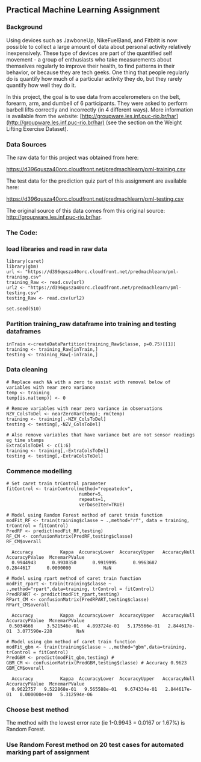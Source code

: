 ## Practical Machine Learning Assignment

### Background
Using devices such as JawboneUp, NikeFuelBand, and Fitbitit is now possible to collect a large amount of data about personal activity relatively inexpensively. These type of devices are part of the quantified self movement - a group of enthusiasts who take measurements about themselves regularly to improve their health, to find patterns in
their behavior, or because they are tech geeks. One thing that people regularly do is quantify how much of a particular activity they do, but they rarely quantify how well they do it.  
   
In this project, the goal is to use data from accelerometers on the belt, forearm, arm, and dumbell of 6 participants. They were asked to perform barbell lifts correctly and incorrectly (in 4 different ways). More information is available from the website: [http://groupware.les.inf.puc-rio.br/har](http://groupware.les.inf.puc-rio.br/har) (see the section on the Weight Lifting Exercise Dataset).   

### Data Sources
The raw data for this project was obtained from here:

https://d396qusza40orc.cloudfront.net/predmachlearn/pml-training.csv

The test data for the prediction quiz part of this assignment are available here:

https://d396qusza40orc.cloudfront.net/predmachlearn/pml-testing.csv

The original source of this data comes from this original source: http://groupware.les.inf.puc-rio.br/har. 

### The Code:

### load libraries and read in raw data
```
library(caret)
library(gbm)
url <- "https://d396qusza40orc.cloudfront.net/predmachlearn/pml-training.csv"
training_Raw <- read.csv(url)
url2 <- "https://d396qusza40orc.cloudfront.net/predmachlearn/pml-testing.csv"
testing_Raw <- read.csv(url2)

set.seed(510)
```

### Partition training_raw dataframe into training and testing dataframes
```
inTrain <-createDataPartition(training_Raw$classe, p=0.75)[[1]]
training <- training_Raw[inTrain,]
testing <- training_Raw[-inTrain,]
```
### Data cleaning
```
# Replace each NA with a zero to assist with removal below of variables with near zero variance
temp <- training
temp[is.na(temp)] <- 0

# Remove variables with near zero variance in observations
NZV_ColsToDel <- nearZeroVar(temp); rm(temp)
training <- training[,-NZV_ColsToDel]
testing <- testing[,-NZV_ColsToDel]

# Also remove variables that have variance but are not sensor readings eg time stamps
ExtraColsToDel <- c(1:6)
training <- training[,-ExtraColsToDel]
testing <- testing[,-ExtraColsToDel]
```
### Commence modelling
```
# Set caret train trControl parameter
fitControl <- trainControl(method="repeatedcv",
                           number=5,
                           repeats=1,
                           verboseIter=TRUE)

# Model using Random Forest method of caret train function
modFit_RF <- train(training$classe ~ .,method="rf", data = training, trControl = fitControl)
PredRF <- predict(modFit_RF,testing)
RF_CM <- confusionMatrix(PredRF,testing$classe)
RF_CM$overall
```
      Accuracy          Kappa  AccuracyLower  AccuracyUpper   AccuracyNull AccuracyPValue  McnemarPValue 
      0.9944943      0.9930350      0.9919995      0.9963687      0.2844617      0.0000000            NaN
```
# Model using rpart method of caret train function
modFit_rpart <- train(training$classe ~ .,method="rpart",data=training, trControl = fitControl)
PredRPART <- predict(modFit_rpart,testing)
RPart_CM <- confusionMatrix(PredRPART,testing$classe)
RPart_CM$overall
```
      Accuracy          Kappa  AccuracyLower  AccuracyUpper   AccuracyNull AccuracyPValue  McnemarPValue 
     0.5034666     3.521546e-01   4.893724e-01   5.175566e-01   2.844617e-01  3.077590e-228         NaN 
> 
```
# Model using gbm method of caret train function
modFit_gbm <- train(training$classe ~ .,method="gbm",data=training, trControl = fitControl)
PredGBM <- predict(modFit_gbm,testing) #
GBM_CM <- confusionMatrix(PredGBM,testing$classe) # Accuracy 0.9623
GBM_CM$overall
```
      Accuracy          Kappa  AccuracyLower  AccuracyUpper   AccuracyNull AccuracyPValue  McnemarPValue 
      0.9622757   9.522868e-01   9.565588e-01   9.674334e-01   2.844617e-01   0.000000e+00   5.312594e-06
  
 ### Choose best method
 The method with the lowest error rate (ie 1-0.9943 = 0.0167 or 1.67%) is Random Forest.

### Use Random Forest method on 20 test cases for automated marking part of assignment
```

